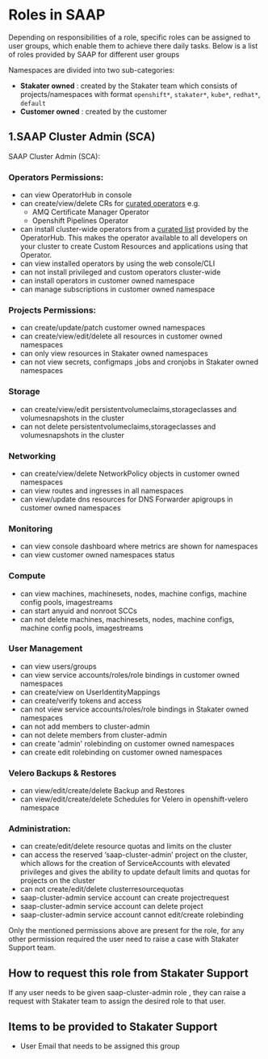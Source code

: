 # Roles in SAAP

Depending on responsibilities of a role, specific roles can be assigned to user groups, which enable them to achieve there daily tasks. Below is a list of roles provided by SAAP for different user groups

Namespaces are divided into two sub-categories:

- **Stakater owned** : created by the Stakater team which consists of projects/namespaces with format `openshift*`, `stakater*`, `kube*`, `redhat*`, `default`
- **Customer owned** : created by the customer

## 1.SAAP Cluster Admin (SCA)

SAAP Cluster Admin (SCA):

###  Operators Permissions:
- can view OperatorHub in console
- can create/view/delete CRs for [curated operators](https://docs.cloud.stakater.com/content/sre/authentication-authorization/curated-list-operators.html) e.g.
  - AMQ Certificate Manager Operator
  - Openshift Pipelines Operator
- can install cluster-wide operators from a [curated list](https://docs.cloud.stakater.com/content/sre/authentication-authorization/curated-list-operators.html) provided by the OperatorHub. This makes the operator available to all developers on your cluster to create Custom Resources and applications using that Operator.
- can view installed operators by using the web console/CLI
- can not install privileged and custom operators cluster-wide
- can install operators in customer owned namespace
- can manage subscriptions in customer owned namespace

###  Projects Permissions:
- can create/update/patch customer owned namespaces
- can create/view/edit/delete all resources in customer owned namespaces
- can only view resources in Stakater owned namespaces
- can not view secrets, configmaps ,jobs and cronjobs in Stakater owned namespaces

### Storage
- can create/view/edit persistentvolumeclaims,storageclasses and volumesnapshots in the cluster
- can not delete persistentvolumeclaims,storageclasses and volumesnapshots in the cluster

### Networking
- can create/view/delete NetworkPolicy objects in customer owned namespaces
- can view routes and ingresses in all namespaces
- can view/update dns resources for DNS Forwarder apigroups in customer owned namespaces

### Monitoring
- can view console dashboard where metrics are shown for namespaces
- can view customer owned namespaces status

### Compute
- can view machines, machinesets, nodes, machine configs, machine config pools, imagestreams
- can start anyuid and nonroot SCCs
- can not delete machines, machinesets, nodes, machine configs, machine config pools, imagestreams

###  User Management
- can view users/groups
- can view service accounts/roles/role bindings in customer owned namespaces
- can create/view on UserIdentityMappings
- can create/verify tokens and access
- can not view service accounts/roles/role bindings in Stakater owned namespaces
- can not add members to cluster-admin
- can not delete members from cluster-admin
- can create 'admin' rolebinding on customer owned namespaces
- can create edit rolebinding on customer owned namespaces

###  Velero Backups & Restores
- can view/edit/create/delete Backup and Restores
- can view/edit/create/delete Schedules for Velero in openshift-velero namespace

### Administration:
- can create/edit/delete resource quotas and limits on the cluster
- can access the reserved ‘saap-cluster-admin’ project on the cluster, which allows for the creation of ServiceAccounts with elevated privileges and gives the ability to update default limits and quotas for projects on the cluster
- can not create/edit/delete clusterresourcequotas  
- saap-cluster-admin service account can create projectrequest
- saap-cluster-admin service account can delete project
- saap-cluster-admin service account cannot edit/create rolebinding

Only the mentioned permissions above are present for the role, for any other permission required the user need to raise a case with Stakater Support team.

## How to request this role from Stakater Support
If any user needs to be given saap-cluster-admin role , they can raise a request with Stakater team to assign the desired role to that user.

## Items to be provided to Stakater Support
- User Email that needs to be assigned this group
